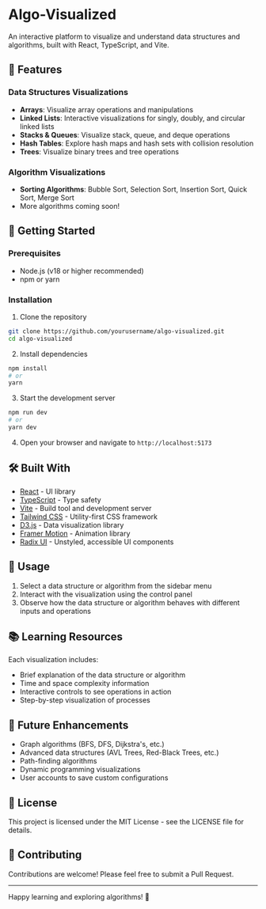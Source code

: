 # Algo-Visualized

An interactive platform to visualize and understand data structures and algorithms, built with React, TypeScript, and Vite.

## 🌟 Features

### Data Structures Visualizations
- **Arrays**: Visualize array operations and manipulations
- **Linked Lists**: Interactive visualizations for singly, doubly, and circular linked lists
- **Stacks & Queues**: Visualize stack, queue, and deque operations
- **Hash Tables**: Explore hash maps and hash sets with collision resolution
- **Trees**: Visualize binary trees and tree operations

### Algorithm Visualizations
- **Sorting Algorithms**: Bubble Sort, Selection Sort, Insertion Sort, Quick Sort, Merge Sort
- More algorithms coming soon!

## 🚀 Getting Started

### Prerequisites
- Node.js (v18 or higher recommended)
- npm or yarn

### Installation

1. Clone the repository
```bash
git clone https://github.com/yourusername/algo-visualized.git
cd algo-visualized
```

2. Install dependencies
```bash
npm install
# or
yarn
```

3. Start the development server
```bash
npm run dev
# or
yarn dev
```

4. Open your browser and navigate to `http://localhost:5173`

## 🛠️ Built With

- [React](https://reactjs.org/) - UI library
- [TypeScript](https://www.typescriptlang.org/) - Type safety
- [Vite](https://vitejs.dev/) - Build tool and development server
- [Tailwind CSS](https://tailwindcss.com/) - Utility-first CSS framework
- [D3.js](https://d3js.org/) - Data visualization library
- [Framer Motion](https://www.framer.com/motion/) - Animation library
- [Radix UI](https://www.radix-ui.com/) - Unstyled, accessible UI components

## 🎯 Usage

1. Select a data structure or algorithm from the sidebar menu
2. Interact with the visualization using the control panel
3. Observe how the data structure or algorithm behaves with different inputs and operations

## 📚 Learning Resources

Each visualization includes:
- Brief explanation of the data structure or algorithm
- Time and space complexity information
- Interactive controls to see operations in action
- Step-by-step visualization of processes

## 🔄 Future Enhancements

- Graph algorithms (BFS, DFS, Dijkstra's, etc.)
- Advanced data structures (AVL Trees, Red-Black Trees, etc.)
- Path-finding algorithms
- Dynamic programming visualizations
- User accounts to save custom configurations

## 📝 License

This project is licensed under the MIT License - see the LICENSE file for details.

## 👥 Contributing

Contributions are welcome! Please feel free to submit a Pull Request.

---

Happy learning and exploring algorithms! 🎉
